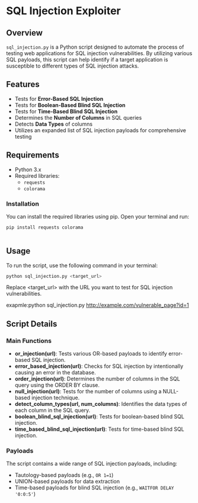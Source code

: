 # SQL Injection Exploiter

## Overview

`sql_injection.py` is a Python script designed to automate the process of testing web applications for SQL injection vulnerabilities. By utilizing various SQL payloads, this script can help identify if a target application is susceptible to different types of SQL injection attacks.

## Features

- Tests for **Error-Based SQL Injection**
- Tests for **Boolean-Based Blind SQL Injection**
- Tests for **Time-Based Blind SQL Injection**
- Determines the **Number of Columns** in SQL queries
- Detects **Data Types** of columns
- Utilizes an expanded list of SQL injection payloads for comprehensive testing

## Requirements

- Python 3.x
- Required libraries:
  - `requests`
  - `colorama`

### Installation

You can install the required libraries using pip. Open your terminal and run:

```bash
pip install requests colorama



```
## Usage
To run the script, use the following command in your terminal:
```bash
python sql_injection.py <target_url>
```

Replace <target_url> with the URL you want to test for SQL injection vulnerabilities.

exapmle:python sql_injection.py http://example.com/vulnerable_page?id=1




## Script Details

### Main Functions

- **or_injection(url)**: Tests various OR-based payloads to identify error-based SQL injection.
- **error_based_injection(url)**: Checks for SQL injection by intentionally causing an error in the database.
- **order_injection(url)**: Determines the number of columns in the SQL query using the ORDER BY clause.
- **null_injection(url)**: Tests for the number of columns using a NULL-based injection technique.
- **detect_column_types(url, num_columns)**: Identifies the data types of each column in the SQL query.
- **boolean_blind_sql_injection(url)**: Tests for boolean-based blind SQL injection.
- **time_based_blind_sql_injection(url)**: Tests for time-based blind SQL injection.

### Payloads

The script contains a wide range of SQL injection payloads, including:

- Tautology-based payloads (e.g., `OR 1=1`)
- UNION-based payloads for data extraction
- Time-based payloads for blind SQL injection (e.g., `WAITFOR DELAY '0:0:5'`)



